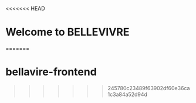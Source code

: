 <<<<<<< HEAD
# Welcome to BELLEVIVRE
=======
# bellavire-frontend
>>>>>>> 245780c23489f63902df60e36ca1c3a84a52d94d
